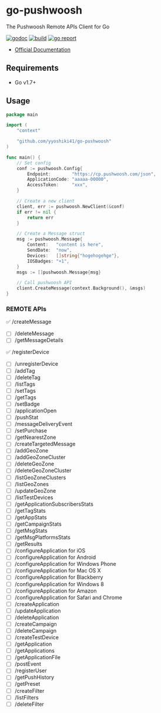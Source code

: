 # go-pushwoosh

The Pushwoosh Remote APIs Client for Go

[![godoc](https://godoc.org/github.com/yyoshiki41/go-pushwoosh?status.svg)](https://godoc.org/github.com/yyoshiki41/go-pushwoosh)
[![build](https://travis-ci.org/yyoshiki41/go-pushwoosh.svg?branch=master)](https://travis-ci.org/yyoshiki41/go-pushwoosh)
[![go report](https://goreportcard.com/badge/github.com/yyoshiki41/go-pushwoosh)](https://goreportcard.com/report/github.com/yyoshiki41/go-pushwoosh)

- [Official Documentation](http://docs.pushwoosh.com/docs/createmessage)

## Requirements

- Go v1.7+

## Usage

```go
package main

import (
	"context"

	"github.com/yyoshiki41/go-pushwoosh"
)

func main() {
	// Set config
	conf := pushwoosh.Config{
		Endpoint:        "https://cp.pushwoosh.com/json",
		ApplicationCode: "aaaaa-00000",
		AccessToken:     "xxx",
	}

	// Create a new client
	client, err := pushwoosh.NewClient(&conf)
	if err != nil {
		return err
	}

	// Create a Message struct
	msg := pushwoosh.Message{
		Content:   "content is here",
		SendDate:  "now",
		Devices:   []string{"hogehogehge"},
		IOSBadges: "+1",
	}
	msgs := []pushwoosh.Message{msg}

	// Call pushwoosh API
	client.CreateMessage(context.Background(), &msgs)
}
```

### REMOTE APIs

✅ /createMessage
- [ ] /deleteMessage
- [ ] /getMessageDetails

✅ /registerDevice
- [ ] /unregisterDevice
- [ ] /addTag
- [ ] /deleteTag
- [ ] /listTags
- [ ] /setTags
- [ ] /getTags
- [ ] /setBadge
- [ ] /applicationOpen
- [ ] /pushStat
- [ ] /messageDeliveryEvent
- [ ] /setPurchase
- [ ] /getNearestZone
- [ ] /createTargetedMessage
- [ ] /addGeoZone
- [ ] /addGeoZoneCluster
- [ ] /deleteGeoZone
- [ ] /deleteGeoZoneCluster
- [ ] /listGeoZoneClusters
- [ ] /listGeoZones
- [ ] /updateGeoZone
- [ ] /listTestDevices
- [ ] /getApplicationSubscribersStats
- [ ] /getTagStats
- [ ] /getAppStats
- [ ] /getCampaignStats
- [ ] /getMsgStats
- [ ] /getMsgPlatformsStats
- [ ] /getResults
- [ ] /configureApplication for iOS
- [ ] /configureApplication for Android
- [ ] /configureApplication for Windows Phone
- [ ] /configureApplication for Mac OS X
- [ ] /configureApplication for Blackberry
- [ ] /configureApplication for Windows 8
- [ ] /configureApplication for Amazon
- [ ] /configureApplication for Safari and Chrome
- [ ] /createApplication
- [ ] /updateApplication
- [ ] /deleteApplication
- [ ] /createCampaign
- [ ] /deleteCampaign
- [ ] /createTestDevice
- [ ] /getApplication
- [ ] /getApplications
- [ ] /getApplicationFile
- [ ] /postEvent
- [ ] /registerUser
- [ ] /getPushHistory
- [ ] /getPreset
- [ ] /createFilter
- [ ] /listFilters
- [ ] /deleteFilter
